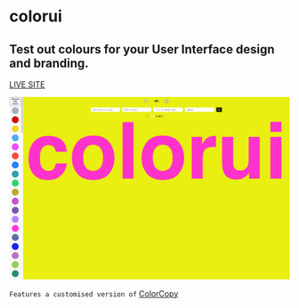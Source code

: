 # colorui

## Test out colours for your User Interface design and branding.

[LIVE SITE](https://colorui.github.io/v2)

![PREVIEW](./preview.png)

`Features a customised version of` [ColorCopy](https://colorcopy.github.io/)

